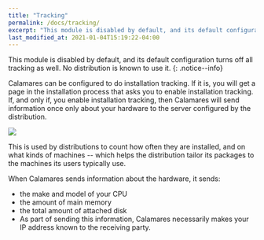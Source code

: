 ```yaml
---
title: "Tracking"
permalink: /docs/tracking/
excerpt: "This module is disabled by default, and its default configuration turns off all tracking as well."
last_modified_at: 2021-01-04T15:19:22-04:00
---
```


This module is disabled by default, and its default configuration turns off all tracking as well. No distribution is known to use it.
{: .notice--info}

Calamares can be configured to do installation tracking. If it is, you will get a page in the installation process that asks you to enable installation tracking. If, and only if, you enable installation tracking, then Calamares will send information once only about your hardware to the server configured by the distribution.

![](https://github.com/calamares/calamares/wiki/img/tracking.png)

This is used by distributions to count how often they are installed, and on what kinds of machines -- which helps the distribution tailor its packages to the machines its users typically use.

When Calamares sends information about the hardware, it sends:

 * the make and model of your CPU
 * the amount of main memory
 * the total amount of attached disk
 * As part of sending this information, Calamares necessarily makes your IP address known to the receiving party.


